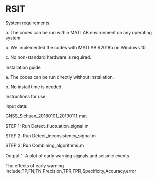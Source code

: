 # RSIT
System requirements:

a. The codes can be run within MATLAB environment on any operating system.

b. We implemented the codes with MATLAB R2018b on Windows 10.

c. No non-standard hardware is required.



Installation guide

a. The codes can be run directly without installation.

b. No install time is needed.

Instructions for use

input data:

GNSS_Sichuan_20180101_20190111.mat


STEP 1: Run Detect_fluctuation_signal.m 

STEP 2: Run Detect_inconsistency_signal.m 

STEP 3: Run Combining_algorithms.m


Output：
A plot of early warning signals and seismic events

The effects of early warning include:TP,FN,TN,Precision,TPR,FPR,Specificity,Accuracy,error
